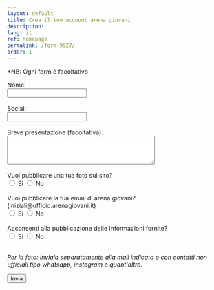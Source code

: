 ```yaml
---
layout: default
title: Crea il tuo account arena giovani
description: 
lang: it
ref: homepage
permalink: /form-9927/
order: 1
---
```

<div class="container">
<p>*NB: Ogni form è facoltativo </p>
    <form action="mailto:gabriel.jones@18f.it?subject=Modulo" method="POST" enctype="text/plain">
      <label for="nome">Nome:</label><br>
      <input type="text" name="nome" id="nome"><br><br>
      <label for="nome">Social:</label><br>
      <input type="text" name="Social" id="Social"><br><br>      
      <label for="bio">Breve presentazione (facoltativa):</label><br>
      <textarea name="bio" id="bio" rows="4" cols="40"></textarea><br><br>
      <label>Vuoi pubblicare una tua foto sul sito?</label><br>
      <input type="radio" id="foto-si" name="foto_ok" value="Sì">
      <label for="foto-si">Sì</label>
      <input type="radio" id="foto-no" name="foto_ok" value="No">
      <label for="foto-no">No</label><br><br>
      <label>Vuoi pubblicare la tua email di arena giovani? (iniziali@ufficio.arenagiovani.it)</label><br>
      <input type="radio" id="email-si" name="email_ok" value="Si">
      <label for="email-si">Si</label>
      <input type="radio" id="email-no" name="email_ok" value="No">
      <label for="email-no">No</label><br><br>
      <label for="consenso">Acconsenti alla pubblicazione delle informazioni fornite?</label><br>
      <input type="radio" id="consenso-si" name="consenso" value="Si" required>
      <label for="consenso-si">Si</label>
      <input type="radio" id="consenso-no" name="consenso" value="No">
      <label for="consenso-no">No</label><br><br>
      <p><i>Per la foto: inviala separatamente alla mail indicata o con contatti non ufficiali tipo whatsapp, instagram o quant'altro.</i></p>
      <input type="submit" value="Invia">
    </form>
</div>
